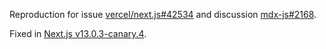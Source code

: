 Reproduction for issue [vercel/next.js#42534](https://github.com/vercel/next.js/issues/42534) and discussion [mdx-js#2168](https://github.com/orgs/mdx-js/discussions/2168).

Fixed in [Next.js v13.0.3-canary.4](https://github.com/vercel/next.js/releases/tag/v13.0.3-canary.4).

